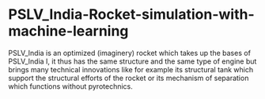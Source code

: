 # PSLV_India-Rocket-simulation-with-machine-learning
PSLV_India is an optimized (imaginery) rocket which takes up the bases of PSLV_India I, it thus has the same structure and the same type of engine but brings many technical innovations like for example its structural tank which support the structural efforts of the rocket or its mechanism of separation which functions without pyrotechnics. 

